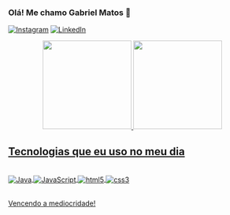 
### Olá! Me chamo Gabriel Matos 👋

[![Instagram](https://img.shields.io/badge/Instagram-E4405F?style=for-the-badge&logo=instagram&logoColor=white)](https://www.instagram.com/gabriel_matos000/)
[![LinkedIn](https://img.shields.io/badge/LinkedIn-0077B5?style=for-the-badge&logo=linkedin&logoColor=white)](https://www.linkedin.com/in/gabriel-matos-7ab18623a/)

<div align="center">
  <a href="https://github.com/G4br1elM4t0s">
  <img height="180em" src="https://github-readme-stats.vercel.app/api?username=G4br1elM4t0s&show_icons=true&theme=algolia&include_all_commits=true&count_private=true"/>
  <img height="180em" src="https://github-readme-stats.vercel.app/api/top-langs/?username=G4br1elM4t0s&layout=compact&langs_count=7&theme=algolia"/>
</div>

## Tecnologias que eu uso no meu dia

<div style="display : inline_block"><br/>
<img align="center" alt="Java" src="https://img.shields.io/badge/Java-ED8B00?style=for-the-badge&logo=java&logoColor=white" />
<img align="center" alt="JavaScript" src="https://img.shields.io/badge/JavaScript-F7DF1E?style=for-the-badge&logo=javascript&logoColor=black" />
<img align="center" alt="html5" src="https://img.shields.io/badge/HTML5-E34F26?style=for-the-badge&logo=html5&logoColor=white" />
<img align="center" alt="css3" src="https://img.shields.io/badge/CSS3-1572B6?style=for-the-badge&logo=css3&logoColor=white" />

</div><br/>

Vencendo a mediocridade!

